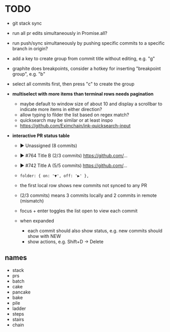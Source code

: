 # TODO

- git stack sync

- run all pr edits simultaneously in Promise.all?

- run push/sync simultaneously by pushing specific commits to a specific branch in origin?

- add a key to create group from commit title without editing, e.g. "g"

- graphite does breakpoints, consider a hotkey for inserting "breakpoint group", e.g. "b"

- select all commits first, then press "c" to create the group

- **multiselect with more items than terminal rows needs pagination**

  - maybe default to window size of about 10 and display a scrollbar to indicate more items in either direction?
  - allow typing to filder the list based on regex match?
  - quicksearch may be similar or at least inspo
  - https://github.com/Eximchain/ink-quicksearch-input

- **interactive PR status table**

  - ▶ Unassigned (8 commits)
  - ▶ #764 Title B (2/3 commits) https://github.com/...
  - ▶ #742 Title A (5/5 commits) https://github.com/...

  - `folder: { on: '▼', off: '▶' },`
  - the first local row shows new commits not synced to any PR
  - (2/3 commits) means 3 commits locally and 2 commits in remote (mismatch)
  - focus + enter toggles the list open to view each commit
  - when expanded
    - each commit should also show status, e.g. new commits should show with NEW
    - show actions, e.g. Shift+D -> Delete

## names

- stack
- prs
- batch
- cake
- pancake
- bake
- pile
- ladder
- steps
- stairs
- chain
